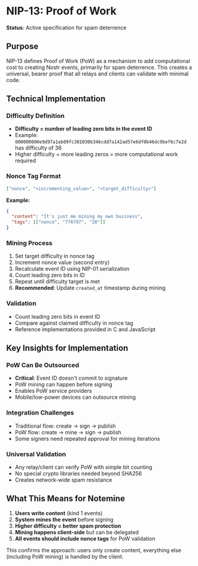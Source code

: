 # NIP-13: Proof of Work

**Status**: Active specification for spam deterrence

## Purpose

NIP-13 defines Proof of Work (PoW) as a mechanism to add computational cost to creating Nostr events, primarily for spam deterrence. This creates a universal, bearer proof that all relays and clients can validate with minimal code.

## Technical Implementation

### Difficulty Definition
- **Difficulty = number of leading zero bits in the event ID**
- Example: `000000000e9d97a1ab09fc381030b346cdd7a142ad57e6df0b46dc9bef6c7e2d` has difficulty of 36
- Higher difficulty = more leading zeros = more computational work required

### Nonce Tag Format
```json
["nonce", "<incrementing_value>", "<target_difficulty>"]
```

**Example:**
```json
{
  "content": "It's just me mining my own business",
  "tags": [["nonce", "776797", "20"]]
}
```

### Mining Process
1. Set target difficulty in nonce tag
2. Increment nonce value (second entry)
3. Recalculate event ID using NIP-01 serialization
4. Count leading zero bits in ID
5. Repeat until difficulty target is met
6. **Recommended**: Update `created_at` timestamp during mining

### Validation
- Count leading zero bits in event ID
- Compare against claimed difficulty in nonce tag
- Reference implementations provided in C and JavaScript

## Key Insights for Implementation

### PoW Can Be Outsourced
- **Critical**: Event ID doesn't commit to signature
- PoW mining can happen before signing
- Enables PoW service providers
- Mobile/low-power devices can outsource mining

### Integration Challenges
- Traditional flow: create → sign → publish
- PoW flow: create → mine → sign → publish
- Some signers need repeated approval for mining iterations

### Universal Validation
- Any relay/client can verify PoW with simple bit counting
- No special crypto libraries needed beyond SHA256
- Creates network-wide spam resistance

## What This Means for Notemine

1. **Users write content** (kind 1 events)
2. **System mines the event** before signing
3. **Higher difficulty = better spam protection**
4. **Mining happens client-side** but can be delegated
5. **All events should include nonce tags** for PoW validation

This confirms the approach: users only create content, everything else (including PoW mining) is handled by the client.
